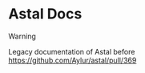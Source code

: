 # Astal Docs

> [!WARNING]
> Legacy documentation of Astal before <https://github.com/Aylur/astal/pull/369>
